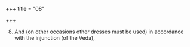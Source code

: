 +++
title = "08"

+++

8. And (on other occasions other dresses must be used) in accordance with the injunction (of the Veda),
